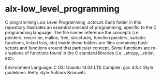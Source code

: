 # alx-low_level_programming
C programming
Low Level Programming :octocat:
Each folder in this repository illustrates an essential concept of programming, specific to the C programming language. The file names reference the concepts (i.e. pointers, recursion, malloc, free, structures, function pointers, variadic functions, linked lists, etc) Inside these folders are files containing bash scripts and functions around that particular concept. Some functions are re-creations of functions found in the C standard libraries (i.e. _strcpy, _strlen, etc).

Environment
Language: C
OS: Ubuntu 14.04 LTS
Compiler: gcc 4.8.4
Style guidelines: Betty style
Authors
Brianwits
